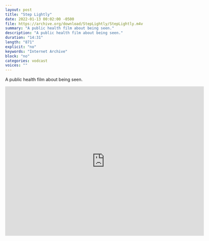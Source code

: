 ```yaml
---
layout: post
title: "Step Lightly"
date: 2022-01-13 00:02:00 -0500
file: https://archive.org/download/StepLightly/StepLightly.m4v
summary: "A public health film about being seen."
description: "A public health film about being seen."
duration: "14:31"
length: "871"
explicit: "no" 
keywords: "Internet Archive"
block: "no" 
categories: vodcast
voices: ""
---
```


A public health film about being seen.

<iframe src="https://archive.org/embed/StepLightly" width="640" height="480" frameborder="0" webkitallowfullscreen="true" mozallowfullscreen="true" allowfullscreen></iframe>
